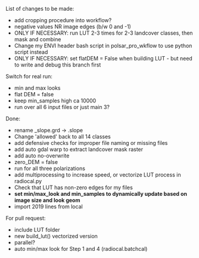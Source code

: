 List of changes to be made:

* add cropping procedure into workflow?
* negative values NR image edges (b/w 0 and -1)
* ONLY IF NECESSARY: run LUT 2-3 times for 2-3 landcover classes, then mask and combine
* Change my ENVI header bash script in polsar_pro_wkflow to use python script instead
* ONLY IF NECESSARY: set flatDEM = False when building LUT - but need to write and debug this branch first

Switch for real run:

* min and max looks
* flat DEM = false
* keep min_samples high ca 10000
* run over all 6 input files or just main 3?

Done:

* rename _slope.grd -> .slope
* Change 'allowed' back to all 14 classes
* add defensive checks for improper file naming or missing files
* add auto gdal warp to extract landcover mask raster
* add auto no-overwrite
* zero_DEM = false
* run for all three polarizations
* add multiprocessing to increase speed, or vectorize LUT process in radiocal.py
* Check that LUT has non-zero edges for my files
* **set min/max_look and min_samples to dynamically update based on image size and look geom**
* import 2019 lines from local

For pull request:
* include LUT folder
* new build_lut() vectorized version
* parallel?
* auto min/max look for Step 1 and 4 (radiocal.batchcal)